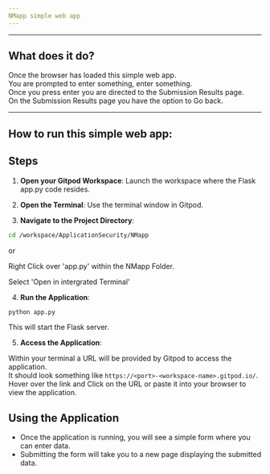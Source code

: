 ```yaml
---
NMapp simple web app
---
```



---
What does it do?
---

Once the browser has loaded this simple web app. <br>
You are prompted to enter something, enter something. <br>
Once you press enter you are directed to the Submission Results page. <br>
On the Submission Results page you have the option to Go back.  

---
How to run this simple web app:
---

## Steps

1. **Open your Gitpod Workspace**: Launch the workspace where the Flask app.py code resides.

2. **Open the Terminal**: Use the terminal window in Gitpod.

3. **Navigate to the Project Directory**:

```bash
cd /workspace/ApplicationSecurity/NMapp
```
or <br>

Right Click over 'app.py' within the NMapp Folder. <br>

Select 'Open in intergrated Terminal' <br>

4. **Run the Application**:

```bash
python app.py
```

This will start the Flask server.

5. **Access the Application**: <br>

Within your terminal a URL will be provided by Gitpod to access the application. <br>
It should look something like `https://<port>-<workspace-name>.gitpod.io/`. <br>
Hover over the link and Click on the URL or paste it into your browser to view the application.

## Using the Application

- Once the application is running, you will see a simple form where you can enter data.
- Submitting the form will take you to a new page displaying the submitted data.







